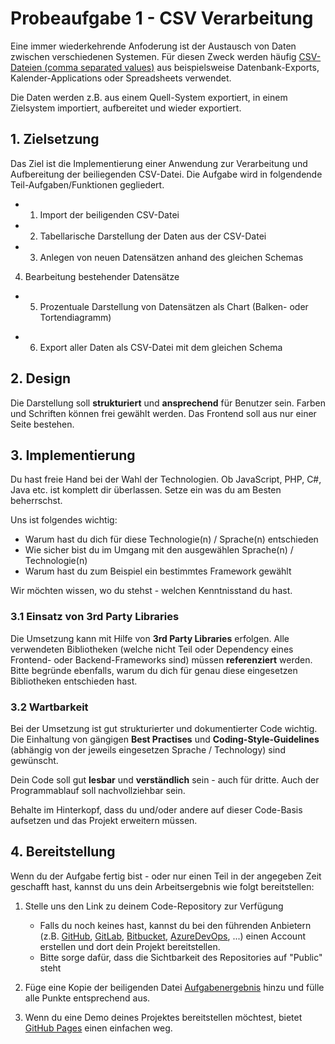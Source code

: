 # Probeaufgabe 1 - CSV Verarbeitung

Eine immer wiederkehrende Anfoderung ist der Austausch von Daten zwischen verschiedenen Systemen. Für diesen Zweck werden häufig [CSV-Dateien (comma separated values)](https://de.wikipedia.org/wiki/CSV_(Dateiformat)) aus beispielsweise Datenbank-Exports, Kalender-Applications oder Spreadsheets verwendet.

Die Daten werden z.B. aus einem Quell-System exportiert, in einem Zielsystem importiert, aufbereitet und wieder exportiert.

## 1. Zielsetzung

Das Ziel ist die Implementierung einer Anwendung zur Verarbeitung und Aufbereitung der beiliegenden CSV-Datei. Die Aufgabe wird in folgendende Teil-Aufgaben/Funktionen gegliedert.

+ 1. Import der beiligenden CSV-Datei 
+ 2. Tabellarische Darstellung der Daten aus der CSV-Datei
+ 3. Anlegen von neuen Datensätzen anhand des gleichen Schemas
4. Bearbeitung bestehender Datensätze
- 5. Prozentuale Darstellung von Datensätzen als Chart (Balken- oder Tortendiagramm)
+ 6. Export aller Daten als CSV-Datei mit dem gleichen Schema

## 2. Design

Die Darstellung soll **strukturiert** und **ansprechend** für Benutzer sein. Farben und Schriften können frei gewählt werden. Das Frontend soll aus nur einer Seite bestehen.

## 3. Implementierung

Du hast freie Hand bei der Wahl der Technologien. Ob JavaScript, PHP, C#, Java etc. ist komplett dir überlassen. Setze ein was du am Besten beherrschst.

Uns ist folgendes wichtig:

- Warum hast du dich für diese Technologie(n) / Sprache(n) entschieden
- Wie sicher bist du im Umgang mit den ausgewählen Sprache(n) / Technologie(n)
- Warum hast du zum Beispiel ein bestimmtes Framework gewählt

Wir möchten wissen, wo du stehst - welchen Kenntnisstand du hast.

### 3.1 Einsatz von 3rd Party Libraries

Die Umsetzung kann mit Hilfe von **3rd Party Libraries** erfolgen. Alle verwendeten Bibliotheken (welche nicht Teil oder Dependency eines Frontend- oder Backend-Frameworks sind) müssen **referenziert** werden. Bitte begründe ebenfalls, warum du dich für genau diese eingesetzen Bibliotheken entschieden hast.

### 3.2 Wartbarkeit

Bei der Umsetzung ist gut strukturierter und dokumentierter Code wichtig. Die Einhaltung von gängigen **Best Practises** und **Coding-Style-Guidelines** (abhängig von der jeweils eingesetzen Sprache / Technology) sind gewünscht.

Dein Code soll gut **lesbar** und **verständlich** sein - auch für dritte. Auch der Programmablauf soll nachvollziehbar sein.

Behalte im Hinterkopf, dass du und/oder andere auf dieser Code-Basis aufsetzen und das Projekt erweitern müssen.

## 4. Bereitstellung

Wenn du der Aufgabe fertig bist - oder nur einen Teil in der angegeben Zeit geschafft hast, kannst du uns dein Arbeitsergebnis wie folgt bereitstellen:

1. Stelle uns den Link zu deinem Code-Repository zur Verfügung
   - Falls du noch keines hast, kannst du bei den führenden Anbietern (z.B. [GitHub](https://github.com/), [GitLab](https://about.gitlab.com/), [Bitbucket](https://bitbucket.org/), [AzureDevOps](https://dev.azure.com/), ...) einen Account erstellen und dort dein Projekt bereitstellen.
   - Bitte sorge dafür, dass die Sichtbarkeit des Repositories auf "Public" steht

2. Füge eine Kopie der beiligenden Datei [Aufgabenergebnis](Aufgabenergebnis.md) hinzu und fülle alle Punkte entsprechend aus.

3. Wenn du eine Demo deines Projektes bereitstellen möchtest, bietet [GitHub Pages](https://pages.github.com/) einen einfachen weg.
